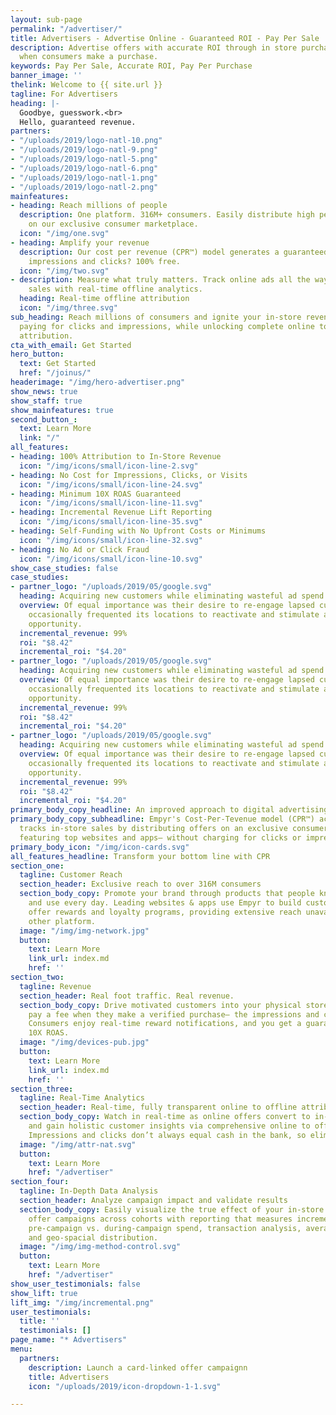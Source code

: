 ```yaml
---
layout: sub-page
permalink: "/advertiser/"
title: Advertisers - Advertise Online - Guaranteed ROI - Pay Per Sale
description: Advertise offers with accurate ROI through in store purchases. Pay only
  when consumers make a purchase.
keywords: Pay Per Sale, Accurate ROI, Pay Per Purchase
banner_image: ''
thelink: Welcome to {{ site.url }}
tagline: For Advertisers
heading: |-
  Goodbye, guesswork.<br>
  Hello, guaranteed revenue.
partners:
- "/uploads/2019/logo-natl-10.png"
- "/uploads/2019/logo-natl-9.png"
- "/uploads/2019/logo-natl-5.png"
- "/uploads/2019/logo-natl-6.png"
- "/uploads/2019/logo-natl-1.png"
- "/uploads/2019/logo-natl-2.png"
mainfeatures:
- heading: Reach millions of people
  description: One platform. 316M+ consumers. Easily distribute high performance campaigns
    on our exclusive consumer marketplace.
  icon: "/img/one.svg"
- heading: Amplify your revenue
  description: Our cost per revenue (CPR™) model generates a guaranteed ROAS. The
    impressions and clicks? 100% free.
  icon: "/img/two.svg"
- description: Measure what truly matters. Track online ads all the way to in-store
    sales with real-time offline analytics.
  heading: Real-time offline attribution
  icon: "/img/three.svg"
sub_heading: Reach millions of consumers and ignite your in-store revenue without
  paying for clicks and impressions, while unlocking complete online to offline sales
  attribution.
cta_with_email: Get Started
hero_button:
  text: Get Started
  href: "/joinus/"
headerimage: "/img/hero-advertiser.png"
show_news: true
show_staff: true
show_mainfeatures: true
second_button_:
  text: Learn More
  link: "/"
all_features:
- heading: 100% Attribution to In-Store Revenue
  icon: "/img/icons/small/icon-line-2.svg"
- heading: No Cost for Impressions, Clicks, or Visits
  icon: "/img/icons/small/icon-line-24.svg"
- heading: Minimum 10X ROAS Guaranteed
  icon: "/img/icons/small/icon-line-11.svg"
- heading: Incremental Revenue Lift Reporting
  icon: "/img/icons/small/icon-line-35.svg"
- heading: Self-Funding with No Upfront Costs or Minimums
  icon: "/img/icons/small/icon-line-32.svg"
- heading: No Ad or Click Fraud
  icon: "/img/icons/small/icon-line-10.svg"
show_case_studies: false
case_studies:
- partner_logo: "/uploads/2019/05/google.svg"
  heading: Acquiring new customers while eliminating wasteful ad spend
  overview: Of equal importance was their desire to re-engage lapsed customers who
    occasionally frequented its locations to reactivate and stimulate additional purchase
    opportunity.
  incremental_revenue: 99%
  roi: "$8.42"
  incremental_roi: "$4.20"
- partner_logo: "/uploads/2019/05/google.svg"
  heading: Acquiring new customers while eliminating wasteful ad spend
  overview: Of equal importance was their desire to re-engage lapsed customers who
    occasionally frequented its locations to reactivate and stimulate additional purchase
    opportunity.
  incremental_revenue: 99%
  roi: "$8.42"
  incremental_roi: "$4.20"
- partner_logo: "/uploads/2019/05/google.svg"
  heading: Acquiring new customers while eliminating wasteful ad spend
  overview: Of equal importance was their desire to re-engage lapsed customers who
    occasionally frequented its locations to reactivate and stimulate additional purchase
    opportunity.
  incremental_revenue: 99%
  roi: "$8.42"
  incremental_roi: "$4.20"
primary_body_copy_headline: An improved approach to digital advertising
primary_body_copy_subheadline: Empyr's Cost-Per-Tevenue model (CPR™) accelerates and
  tracks in-store sales by distributing offers on an exclusive consumer marketplace
  featuring top websites and apps– without charging for clicks or impressions.
primary_body_icon: "/img/icon-cards.svg"
all_features_headline: Transform your bottom line with CPR
section_one:
  tagline: Customer Reach
  section_header: Exclusive reach to over 316M consumers
  section_body_copy: Promote your brand through products that people know, trust,
    and use every day. Leading websites & apps use Empyr to build customized card-linked
    offer rewards and loyalty programs, providing extensive reach unavailable on any
    other platform.
  image: "/img/img-network.jpg"
  button:
    text: Learn More
    link_url: index.md
    href: ''
section_two:
  tagline: Revenue
  section_header: Real foot traffic. Real revenue.
  section_body_copy: Drive motivated customers into your physical stores and only
    pay a fee when they make a verified purchase– the impressions and clicks are free.
    Consumers enjoy real-time reward notifications, and you get a guaranteed minimum
    10X ROAS.
  image: "/img/devices-pub.jpg"
  button:
    text: Learn More
    link_url: index.md
    href: ''
section_three:
  tagline: Real-Time Analytics
  section_header: Real-time, fully transparent online to offline attribution
  section_body_copy: Watch in real-time as online offers convert to in-store sales
    and gain holistic customer insights via comprehensive online to offline analytics.
    Impressions and clicks don’t always equal cash in the bank, so eliminate the guesswork.
  image: "/img/attr-nat.svg"
  button:
    text: Learn More
    href: "/advertiser"
section_four:
  tagline: In-Depth Data Analysis
  section_header: Analyze campaign impact and validate results
  section_body_copy: Easily visualize the true effect of your in-store card-linked
    offer campaigns across cohorts with reporting that measures incremental lift,
    pre-campaign vs. during-campaign spend, transaction analysis, average order value,
    and geo-spacial distribution.
  image: "/img/img-method-control.svg"
  button:
    text: Learn More
    href: "/advertiser"
show_user_testimonials: false
show_lift: true
lift_img: "/img/incremental.png"
user_testimonials:
  title: ''
  testimonials: []
page_name: "* Advertisers"
menu:
  partners:
    description: Launch a card-linked offer campaignn
    title: Advertisers
    icon: "/uploads/2019/icon-dropdown-1-1.svg"

---
```

